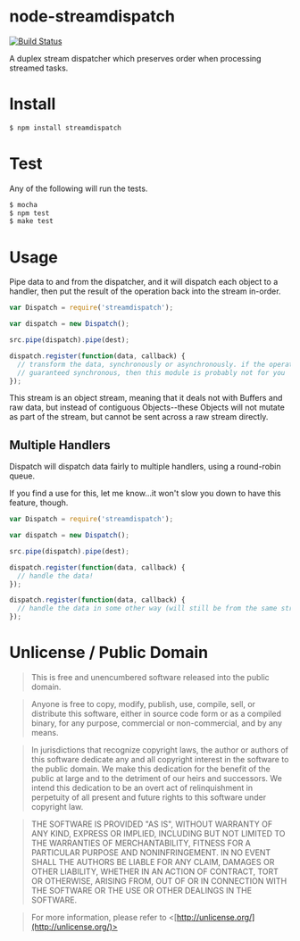node-streamdispatch
===================

[![Build Status](https://travis-ci.org/skeggse/node-streamdispatch.png)](https://travis-ci.org/skeggse/node-streamdispatch)

A duplex stream dispatcher which preserves order when processing streamed tasks.

Install
=======

```sh
$ npm install streamdispatch
```

Test
====

Any of the following will run the tests.

```sh
$ mocha
$ npm test
$ make test
```

Usage
=====

Pipe data to and from the dispatcher, and it will dispatch each object to a handler, then put the result of the operation back into the stream in-order.

```js
var Dispatch = require('streamdispatch');

var dispatch = new Dispatch();

src.pipe(dispatch).pipe(dest);

dispatch.register(function(data, callback) {
  // transform the data, synchronously or asynchronously. if the operation is
  // guaranteed synchronous, then this module is probably not for you
});
```

This stream is an object stream, meaning that it deals not with Buffers and raw data, but instead of contiguous Objects--these Objects will not mutate as part of the stream, but cannot be sent across a raw stream directly.

Multiple Handlers
-----------------

Dispatch will dispatch data fairly to multiple handlers, using a round-robin queue.

If you find a use for this, let me know...it won't slow you down to have this feature, though.

```js
var Dispatch = require('streamdispatch');

var dispatch = new Dispatch();

src.pipe(dispatch).pipe(dest);

dispatch.register(function(data, callback) {
  // handle the data!
});

dispatch.register(function(data, callback) {
  // handle the data in some other way (will still be from the same stream)
});
```

Unlicense / Public Domain
=========================

> This is free and unencumbered software released into the public domain.

> Anyone is free to copy, modify, publish, use, compile, sell, or distribute this software, either in source code form or as a compiled binary, for any purpose, commercial or non-commercial, and by any means.

> In jurisdictions that recognize copyright laws, the author or authors of this software dedicate any and all copyright interest in the software to the public domain. We make this dedication for the benefit of the public at large and to the detriment of our heirs and successors. We intend this dedication to be an overt act of relinquishment in perpetuity of all present and future rights to this software under copyright law.

> THE SOFTWARE IS PROVIDED "AS IS", WITHOUT WARRANTY OF ANY KIND, EXPRESS OR IMPLIED, INCLUDING BUT NOT LIMITED TO THE WARRANTIES OF MERCHANTABILITY, FITNESS FOR A PARTICULAR PURPOSE AND NONINFRINGEMENT. IN NO EVENT SHALL THE AUTHORS BE LIABLE FOR ANY CLAIM, DAMAGES OR OTHER LIABILITY, WHETHER IN AN ACTION OF CONTRACT, TORT OR OTHERWISE, ARISING FROM, OUT OF OR IN CONNECTION WITH THE SOFTWARE OR THE USE OR OTHER DEALINGS IN THE SOFTWARE.

> For more information, please refer to <[http://unlicense.org/](http://unlicense.org/)>
